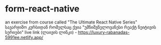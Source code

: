 # form-react-native

an exercise from course called "The Ultimate React Native Series"
სავარჯიშო კურსიდან რომელსაც ქვია "უმნიშვნელოვანესი რეაქტ ნეიტივის სერიები"
live link (ლაივის ლინკი) - https://luxury-rabanadas-5991ee.netlify.app/
